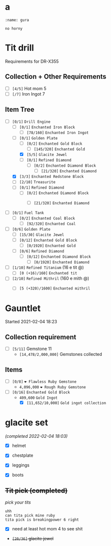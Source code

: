 # a
```{figure} https://c.tenor.com/ab5hKUJO-kIAAAAC/no-horny-gura.gif
:name: gura

no horny
```

# Tit drill
Requirements for DR-X355

## Collection + Other Requirements
- [ ] `[4/5]` Hot mom 5
- [ ] `[/7]` Iron Ingot 7
## Item Tree
- [ ] `[0/1]` `Drill Engine`
  - [ ] `[0/1]` `Enchanted Iron Block`
    - [ ] `[78/160]` `Enchanted Iron Ingot`

  - [ ] `[0/1]` `Golden Plate`
    - [ ] `[0/2]` `Enchanted Gold Block`
      - [ ] `[145/320]` `Enchanted Gold`
    - [x] `[5/5]` `Glacite Jewel`
    - [ ] `[0/1]` `Refined Diamond`
      - [ ] `[0/2]` `Enchanted Diamond Block`
        - [ ] `[21/320]` `Enchanted Diamond`
  
  - [x] `[3/3]` `Enchanted Redstone Block`
  - [ ] `[2/10]` `Treasurite`
  - [ ] `[0/1]` `Refined Diamond`
    - [ ] `[0/2]` `Enchanted Diamond Block`
      - [ ] `[21/320]` `Enchanted Diamond`


- [ ] `[0/1]` `Fuel Tank`
  - [ ] `[0/2]` `Enchanted Coal Block`
    - [ ] `[92/320]` `Enchanted Coal`

- [ ] `[0/6]` `Golden Plate`
  - [ ] `[15/30]` `Glacite Jewel`
  - [ ] `[0/12]` `Enchanted Gold Block`
    - [ ] `[0/1920]` `Enchanted Gold`
  - [ ] `[0/6]` `Refined Diamond`
    - [ ] `[0/12]` `Enchanted Diamond Block`
      - [ ] `[0/1920]` `Enchanted Diamond`

- [ ] `[1/10]` `Refined Titanium` (16 e tit @)
  - [ ] `[0 (+16)/160]` `Enchanted tit`

- [ ] `[2/10]` `Refined Mithril` (160 e mith @)
  - [ ] `[5 (+320)/1600]` `Enchanted mithril`


# Gauntlet
Started 2021-02-04 18:23
## Collection requirement
- [ ] `[5/11]` Gemstone 11
  - `[14,478/2,000,000]` Gemstones collected
## Items
- [ ] `[0/8]` `❤️ Flawless Ruby Gemstone`
  - `4,096,000` `❤️ Rough Ruby Gemstone`
- [ ] `[0/16]` `Enchanted Gold Block`
  - `409,600` `Gold Ingot`
    - [x] `[11,652/10,000]` `Gold ingot collection`

# glacite set
_(completed 2022-02-04 18:03)_
- [x] helmet
- [x] chestplate
- [x] leggings
- [x] boots


## ~~Tit pick (completed)~~
_pick your tits_


```none
uhh
can tita pick mine ruby
tita pick is breakingpower 6 right
```
- [x] need at least hot mom 4 to see shit
- ~~`[20/36]` glacite jewel~~
